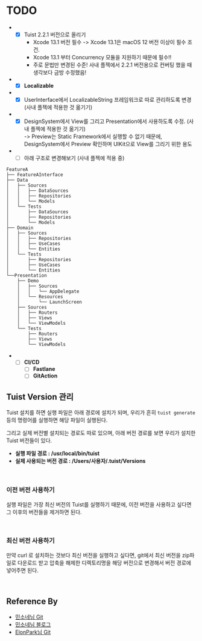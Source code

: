 # TODO
* - [x] Tuist 2.2.1 버전으로 올리기
    - Xcode 13.1 버전 필수 -> Xcode 13.1은 macOS 12 버전 이상이 필수 조건.
    - Xcode 13.1 부터 Concurrency 모듈을 지원하기 때문에 필수!!
    - 주로 문법만 변경된 수준! 사내 플젝에서 2.2.1 버전용으로 컨버팅 했을 때 생각보다 금방 수정했음!
* - [x] **Localizable**
* - [x] UserInterface에서 LocalizableString 프레임워크로 따로 관리하도록 변경 (사내 플젝에 적용한 것 옮기기)
* - [x] DesignSystem에서 View를 그리고 Presentation에서 사용하도록 수정. (사내 플젝에 적용한 것 옮기기)</br>
-> Preview는 Static Framework에서 실행할 수 없기 때문에, DesignSystem에서 Preview 확인하며 UIKit으로 View를 그리기 위한 용도
* - [ ] 아래 구조로 변경해보기  (사내 플젝에 적용 중)
```
FeatureA
├── FeatureAInterface
├── Data
│   ├── Sources
│   │   ├── DataSources
│   │   ├── Repositories
│   │   └── Models
│   └── Tests
│       ├── DataSources
│       ├── Repositories
│       └── Models
├── Domain
│   ├── Sources
│   │   ├── Repositories
│   │   ├── UseCases
│   │   └── Entities
│   └── Tests
│       ├── Repositories
│       ├── UseCases
│       └── Entities
└──Presentation
    ├── Demo
    │   ├── Sources
    │   │   └── AppDelegate
    │   └── Resources
    │       └── LaunchScreen
    ├── Sources
    │   ├── Routers
    │   ├── Views
    │   └── ViewModels
    └── Tests
        ├── Routers
        ├── Views
        └── ViewModels
```
* - [ ] **CI/CD**
    - [ ] **Fastlane**
    - [ ] **GitAction**

## Tuist Version 관리
Tuist 설치를 하면 실행 파일은 아래 경로에 설치가 되며, 우리가 흔히 `tuist generate` 등의 명령어를 실행하면 해당 파일이 실행된다.

그리고 실제 버전별 설치되는 경로도 따로 있으며,
아래 버전 경로를 보면 우리가 설치한 Tuist 버전들이 있다.

- **실행 파일 경로 : /usr/local/bin/tuist**
- **실제 사용되는 버전 경로 : /Users/사용자/.tuist/Versions**

<br>

### 이전 버전 사용하기
실행 파일은 가장 최신 버전의 Tuist를 실행하기 때문에,
이전 버전을 사용하고 싶다면 그 이후의 버전들을 제거하면 된다.

<br>

### 최신 버전 사용하기
만약 curl 로 설치하는 것보다 최신 버전을 실행하고 싶다면,
git에서 최신 버전을 zip파일로 다운로드 받고 압축을 해제한 디렉토리명을 해당 버전으로 변경해서
버전 경로에 넣어주면 된다.

<br>

## Reference By
- [민소네님 Git](https://github.com/minsOne/iOSApplicationTemplate)
- [민소네님 블로그](https://minsone.github.io/archive)
- [ElonPark님 Git](https://github.com/ElonPark/RIBsReactorKit)
